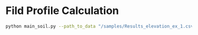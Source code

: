 # Fild Profile Calculation

 ```bash
python main_soil.py --path_to_data "/samples/Results_elevation_ex_1.csv"
```